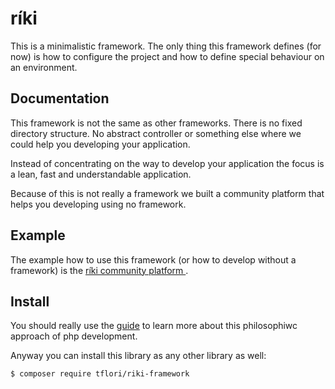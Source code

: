 # ríki

This is a minimalistic framework. The only thing this framework defines (for now) is how to configure the project and
how to define special behaviour on an environment.

## Documentation

This framework is not the same as other frameworks. There is no fixed directory structure. No abstract controller or
something else where we could help you developing your application.

Instead of concentrating on the way to develop your application the focus is a lean, fast and understandable
application.

Because of this is not really a framework we built a community platform that helps you developing using no framework.

## Example

The example how to use this framework (or how to develop without a framework) is the [ríki community platform
](https://github.com/tflori/riki-community).

## Install

You should really use the [guide](https://riki.w00tserver.org) to learn more about this philosophiwc approach of php
development.

Anyway you can install this library as any other library as well: 

```console
$ composer require tflori/riki-framework
```
